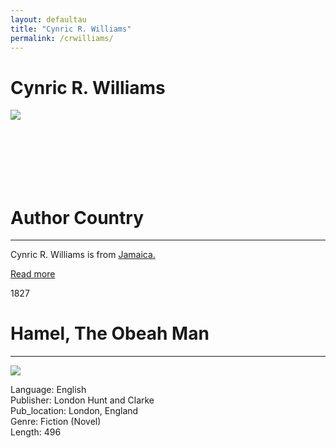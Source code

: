 ```yaml
---
layout: defaultau
title: "Cynric R. Williams"
permalink: /crwilliams/
---
```

<!-- partial:index.partial.html -->
<div class="content">
    <h1>Cynric R. Williams</h1>
    <div class="quote">
        <div><img src="https://t4.ftcdn.net/jpg/03/40/12/49/360_F_340124934_bz3pQTLrdFpH92ekknuaTHy8JuXgG7fi.jpg" class="logo"></div>
    </div>
    <div class="timeline">
        <div style="padding-bottom:100px;"></div>
        <div class="block">
            <div class="date right"><p class="right"> </p></div>
            <div class="dot"></div>
            <div class="left first">
            <div class="author_country">
                <h1>Author Country</h1><hr>
          <div class="aclocation">  <p>Cynric R. Williams is from <a href="{{ site.baseurl }}/4">Jamaica.</a></p></div>
              <div class="acreadmore">   <a href="#" target="_blank">Read more</a></div>
            </div>
            </div>
        </div>
        <div class="block">
            <div class="date left"><p class="left">1827</p></div>
            <div class="dot"></div>
            <div class="right hide">
                <h1>Hamel, The Obeah Man</h1><hr>
                <p><img src="https://i.gr-assets.com/images/S/compressed.photo.goodreads.com/books/1413746101l/9365358.jpg"></p>
                <p>
                Language: English <br/>
                Publisher: London Hunt and Clarke<br/>
                Pub_location: London, England <br/>
                Genre: Fiction (Novel)<br/>
                Length: 496<br/>                   </p>
            </div>
        </div>
</div>
  <!-- partial -->
<script src='https://cdnjs.cloudflare.com/ajax/libs/jquery/3.1.1/jquery.min.js'></script><script  src="{{ site.baseurl }}/assets/js/authorscript.js"></script>